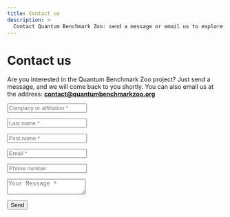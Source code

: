 ```yaml
---
title: Contact us
description: >
  Contact Quantum Benchmark Zoo: send a message or email us to explore collaborations, feedback, or inquiries at contact@quantumbenchmarkzoo.org. 
---
```


# Contact us   

Are you interested in the Quantum Benchmark Zoo project? Just send a message, and we will come back to you shortly. You can also email us at the address: **contact@quantumbenchmarkzoo.org**

<form name="gform" id="gform" action="https://docs.google.com/forms/d/e/1FAIpQLSdQQ8YKrvYvfq-ItTSKW2vDTpP_rTzWoyQwC4gnJoCqd4z2fg/formResponse?" target="hidden_iframe" onsubmit="submitted=true;" data-lang="{{ page.lang }}">
    <div class="row">
        <div class="col-md-6">
            <div class="control-group form-group">
                <input type="text" class="form-control" placeholder="Company or affiliation *" name="entry.1966251864" id="entry.1966251864" required data-validation-required-message="Please enter your company.">
                <p class="help-block text-danger"></p>
            </div>
            <div class="control-group form-group">
                <input type="text" class="form-control" placeholder="Last name *" name="entry.1610607085" id="entry.1610607085" required data-validation-required-message="Please enter your last name.">
                <p class="help-block text-danger"></p>
            </div>
            <div class="control-group form-group">
                <input type="text" class="form-control" placeholder="First name *" name="entry.1685601957" id="entry.1685601957" required data-validation-required-message="Please enter your family name.">
                <p class="help-block text-danger"></p>
            </div>
            <div class="control-group form-group">
                <input type="email" class="form-control" placeholder="Email *" name="entry.857428385" id="entry.857428385" required data-validation-required-message="Please enter your email address.">
                <p class="help-block text-danger"></p>
            </div>
            <div class="control-group form-group">
                <input type="tel" class="form-control" placeholder="Phone number" name="entry.197631218" id="entry.197631218" data-validation-required-message="Please enter your phone number.">
                <p class="help-block text-danger"></p>
            </div>
        </div>
        <div class="col-md-6">
            <div class="control-group form-group" style="flex-grow: 1;">
                <textarea class="form-control" style="flex-grow: 1;" placeholder="Your Message *" name="entry.1783644858" id="entry.1783644858" required data-validation-required-message="Please enter a message."></textarea>
                <p class="help-block text-danger"></p>
            </div>
        </div>
        <div class="clearfix"></div>
        <div class="col-lg-12 text-center">
            <div id="success"></div>
            <button type="submit" class="btn btn-xl contact-button button btn-outline-secondary">
                <i class="fa fa-arrow-circle-right"></i> Send
            </button>
        </div>
    </div>
</form>
<iframe name="hidden_iframe" id="hidden_iframe" style="display:none;"></iframe>

<div id="contact-sent" style="display: none;">
    <h2 class="center">Message sent</h2>
    <p class="center">
        Your message has been sent, we will come back to you shortly.
    </p>
                
</div>